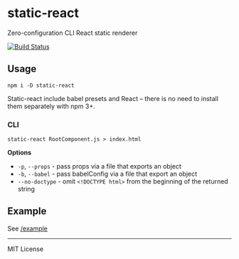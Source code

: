 # static-react

Zero-configuration CLI React static renderer

[![Build Status](https://travis-ci.org/jxnblk/static-react.svg)](https://travis-ci.org/jxnblk/static-react)

## Usage

```
npm i -D static-react
```

Static-react include babel presets and React – there is no need to install them separately with npm 3+.

### CLI

```
static-react RootComponent.js > index.html
```

**Options**

- `-p`, `--props` - pass props via a file that exports an object
- `-b`, `--babel` - pass babelConfig via a file that export an object
- `--no-doctype` - omit `<!DOCTYPE html>` from the beginning of the returned string

## Example

See [/example](example)

---

MIT License
